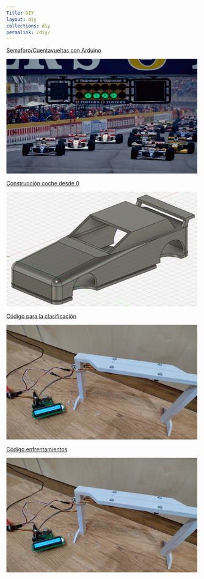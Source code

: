 ```yaml
---
Title: DIY
layout: diy
collections: diy
permalink: /diy/
---
```


<p style="text-align: center;">

<p><a href="https://rchamo01.github.io/CasaRatonScalextric/diy/01-semaforo">Semaforo/Cuentavueltas con Arduino</a></p>

<p><a href="https://rchamo01.github.io/CasaRatonScalextric/diy/01-semaforo"><img src="../docs/images/semaforo00.jpeg" width="500" height="300"></a></p>

[Construcción coche desde 0](https://rchamo01.github.io/CasaRatonScalextric/diy/03-cochedesde0)


[<img src="../docs/images/cochedesde000.jpeg" width="500" height="300">](https://rchamo01.github.io/CasaRatonScalextric/diy/03-cochedesde0)


[Código para la clasificación](https://rchamo01.github.io/CasaRatonScalextric/diy/02-codigoclasificacion)


[<img src="../docs/images/semaforo02.png" width="500" height="300">](https://rchamo01.github.io/CasaRatonScalextric/diy/02-codigoclasificacion)


[Código enfrentamientos](https://rchamo01.github.io/CasaRatonScalextric/diy/04-codigoenfrentamientos)


[<img src="../docs/images/semaforo02.png" width="500" height="300">](https://rchamo01.github.io/CasaRatonScalextric/diy/04-codigoenfrentamientos)


</p>
